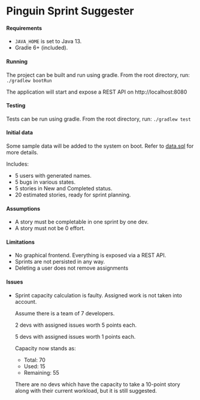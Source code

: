 # Pinguin Sprint Suggester

#### Requirements
  * `JAVA_HOME` is set to Java 13.
  * Gradle 6+ (included).

#### Running

The project can be built and run using gradle. 
From the root directory, run: `./gradlew bootRun`

The application will start and expose a REST API on http://localhost:8080

#### Testing

Tests can be run using gradle. From the root directory, run: `./gradlew test`

#### Initial data

Some sample data will be added to the system on boot. Refer to 
[data.sql](src/main/resources/data.sql) for more details.

Includes:
 * 5 users with generated names.
 * 5 bugs in various states.
 * 5 stories in New and Completed status.
 * 20 estimated stories, ready for sprint planning. 

#### Assumptions 

 * A story must be completable in one sprint by one dev. 
 * A story must not be 0 effort.  

#### Limitations

 * No graphical frontend. Everything is exposed via a REST API.
 * Sprints are not persisted in any way.
 * Deleting a user does not remove assignments

#### Issues

 * Sprint capacity calculation is faulty. Assigned work is not taken into account.
    
   Assume there is a team of 7 developers.
   
   2 devs with assigned issues worth 5 points each.
   
   5 devs with assigned issues worth 1 points each.
   
   Capacity now stands as:
    * Total: 70
    * Used: 15
    * Remaining: 55
    
    There are no devs which have the capacity to take a 10-point story along 
    with their current workload, but it is still suggested.